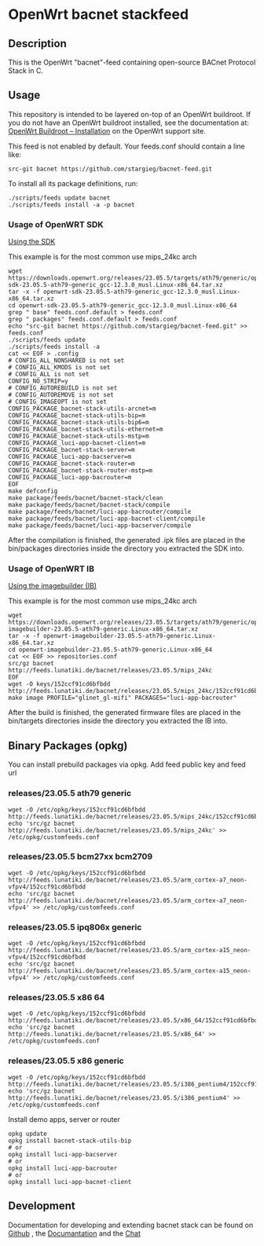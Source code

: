 # OpenWrt bacnet stackfeed

## Description

This is the OpenWrt "bacnet"-feed containing open-source BACnet Protocol Stack in C.

## Usage

This repository is intended to be layered on-top of an OpenWrt buildroot.
If you do not have an OpenWrt buildroot installed, see the documentation at:
[OpenWrt Buildroot – Installation](https://openwrt.org/docs/guide-developer/build-system/install-buildsystem) on the OpenWrt support site.

This feed is not enabled by default. Your feeds.conf should contain a line like:
```
src-git bacnet https://github.com/stargieg/bacnet-feed.git
```

To install all its package definitions, run:
```
./scripts/feeds update bacnet
./scripts/feeds install -a -p bacnet
```

### Usage of OpenWRT SDK

[Using the SDK](https://openwrt.org/docs/guide-developer/toolchain/using_the_sdk)

This example is for the most common use mips_24kc arch

```
wget https://downloads.openwrt.org/releases/23.05.5/targets/ath79/generic/openwrt-sdk-23.05.5-ath79-generic_gcc-12.3.0_musl.Linux-x86_64.tar.xz
tar -x -f openwrt-sdk-23.05.5-ath79-generic_gcc-12.3.0_musl.Linux-x86_64.tar.xz
cd openwrt-sdk-23.05.5-ath79-generic_gcc-12.3.0_musl.Linux-x86_64
grep " base" feeds.conf.default > feeds.conf
grep " packages" feeds.conf.default > feeds.conf
echo "src-git bacnet https://github.com/stargieg/bacnet-feed.git" >> feeds.conf
./scripts/feeds update
./scripts/feeds install -a
cat << EOF > .config
# CONFIG_ALL_NONSHARED is not set
# CONFIG_ALL_KMODS is not set
# CONFIG_ALL is not set
CONFIG_NO_STRIP=y
# CONFIG_AUTOREBUILD is not set
# CONFIG_AUTOREMOVE is not set
# CONFIG_IMAGEOPT is not set
CONFIG_PACKAGE_bacnet-stack-utils-arcnet=m
CONFIG_PACKAGE_bacnet-stack-utils-bip=m
CONFIG_PACKAGE_bacnet-stack-utils-bip6=m
CONFIG_PACKAGE_bacnet-stack-utils-ethernet=m
CONFIG_PACKAGE_bacnet-stack-utils-mstp=m
CONFIG_PACKAGE_luci-app-bacnet-client=m
CONFIG_PACKAGE_bacnet-stack-server=m
CONFIG_PACKAGE_luci-app-bacserver=m
CONFIG_PACKAGE_bacnet-stack-router=m
CONFIG_PACKAGE_bacnet-stack-router-mstp=m
CONFIG_PACKAGE_luci-app-bacrouter=m
EOF
make defconfig
make package/feeds/bacnet/bacnet-stack/clean
make package/feeds/bacnet/bacnet-stack/compile
make package/feeds/bacnet/luci-app-bacrouter/compile
make package/feeds/bacnet/luci-app-bacnet-client/compile
make package/feeds/bacnet/luci-app-bacserver/compile
```
After the compilation is finished, the generated .ipk files are placed in the bin/packages directories inside the directory you extracted the SDK into.

### Usage of OpenWRT IB

[Using the imagebuilder (IB)](https://openwrt.org/docs/guide-user/additional-software/imagebuilder)

This example is for the most common use mips_24kc arch

```
wget https://downloads.openwrt.org/releases/23.05.5/targets/ath79/generic/openwrt-imagebuilder-23.05.5-ath79-generic.Linux-x86_64.tar.xz
tar -x -f openwrt-imagebuilder-23.05.5-ath79-generic.Linux-x86_64.tar.xz
cd openwrt-imagebuilder-23.05.5-ath79-generic.Linux-x86_64
cat << EOF >> repositories.conf
src/gz bacnet http://feeds.lunatiki.de/bacnet/releases/23.05.5/mips_24kc
EOF
wget -O keys/152ccf91cd6bfbdd http://feeds.lunatiki.de/bacnet/releases/23.05.5/mips_24kc/152ccf91cd6bfbdd
make image PROFILE="glinet_gl-mifi" PACKAGES="luci-app-bacrouter"
```
After the build is finished, the generated firmware files are placed in the bin/targets directories inside the directory you extracted the IB into.

## Binary Packages (opkg)

You can install prebuild packages via opkg.
Add feed public key and feed url
### releases/23.05.5 ath79 generic
```
wget -O /etc/opkg/keys/152ccf91cd6bfbdd http://feeds.lunatiki.de/bacnet/releases/23.05.5/mips_24kc/152ccf91cd6bfbdd
echo 'src/gz bacnet http://feeds.lunatiki.de/bacnet/releases/23.05.5/mips_24kc' >> /etc/opkg/customfeeds.conf
```
### releases/23.05.5 bcm27xx bcm2709
```
wget -O /etc/opkg/keys/152ccf91cd6bfbdd http://feeds.lunatiki.de/bacnet/releases/23.05.5/arm_cortex-a7_neon-vfpv4/152ccf91cd6bfbdd
echo 'src/gz bacnet http://feeds.lunatiki.de/bacnet/releases/23.05.5/arm_cortex-a7_neon-vfpv4' >> /etc/opkg/customfeeds.conf
```
### releases/23.05.5 ipq806x generic
```
wget -O /etc/opkg/keys/152ccf91cd6bfbdd http://feeds.lunatiki.de/bacnet/releases/23.05.5/arm_cortex-a15_neon-vfpv4/152ccf91cd6bfbdd
echo 'src/gz bacnet http://feeds.lunatiki.de/bacnet/releases/23.05.5/arm_cortex-a15_neon-vfpv4' >> /etc/opkg/customfeeds.conf
```
### releases/23.05.5 x86 64
```
wget -O /etc/opkg/keys/152ccf91cd6bfbdd http://feeds.lunatiki.de/bacnet/releases/23.05.5/x86_64/152ccf91cd6bfbdd
echo 'src/gz bacnet http://feeds.lunatiki.de/bacnet/releases/23.05.5/x86_64' >> /etc/opkg/customfeeds.conf
```
### releases/23.05.5 x86 generic
```
wget -O /etc/opkg/keys/152ccf91cd6bfbdd http://feeds.lunatiki.de/bacnet/releases/23.05.5/i386_pentium4/152ccf91cd6bfbdd
echo 'src/gz bacnet http://feeds.lunatiki.de/bacnet/releases/23.05.5/i386_pentium4' >> /etc/opkg/customfeeds.conf
```


Install demo apps, server or router
```
opkg update
opkg install bacnet-stack-utils-bip
# or
opkg install luci-app-bacserver
# or
opkg install luci-app-bacrouter
# or
opkg install luci-app-bacnet-client
```

## Development

Documentation for developing and extending bacnet stack can be found on [Github](https://github.com/bacnet-stack/) , the [Documantation](https://bacnet.sourceforge.net/) and the [Chat](https://bacnet-stack.slack.com/archives/C07KB8MHX19)

